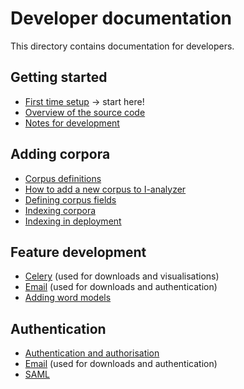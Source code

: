 # Developer documentation

This directory contains documentation for developers.

## Getting started

- [First time setup](./First-time-setup.md) -> start here!
- [Overview of the source code](./Overview.md)
- [Notes for development](./Notes-for-development.md)

## Adding corpora

- [Corpus definitions](./Corpus-definitions.md)
- [How to add a new corpus to I-analyzer](./How-to-add-a-new-corpus-to-Ianalyzer.md)
- [Defining corpus fields](./Defining-corpus-fields.md)
- [Indexing corpora](./Indexing-corpora.md)
- [Indexing in deployment](./Indexing-on-server.md)

## Feature development

- [Celery](./Celery.md) (used for downloads and visualisations)
- [Email](./Email.md) (used for downloads and authentication)
- [Adding word models](./Adding-word-models.md)

## Authentication

- [Authentication and authorisation](./Authentication-and-authorization.md)
- [Email](./Email.md) (used for downloads and authentication)
- [SAML](./SAML.md)
